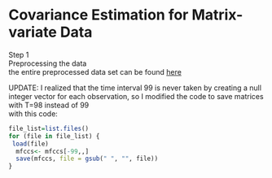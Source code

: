 
<!-- README.md is generated from README.Rmd. Please edit that file -->

# Covariance Estimation for Matrix-variate Data

Step 1<br>
Preprocessing the data<br>
the entire preprocessed data set can be found [here](https://drive.google.com/file/d/1T1Na_GSJeHfgSbME0Y7FJluwIs_9qfD9/view?usp=share_link)

UPDATE:
I realized that the time interval 99 is never taken by creating a null integer vector for each observation, so I modified the code to save matrices with T=98 instead of 99<br>
with this code:<br>
```R
file_list=list.files()
for (file in file_list) {
 load(file) 
  mfccs<- mfccs[-99,,]
  save(mfccs, file = gsub(" ", "", file))
}
```
